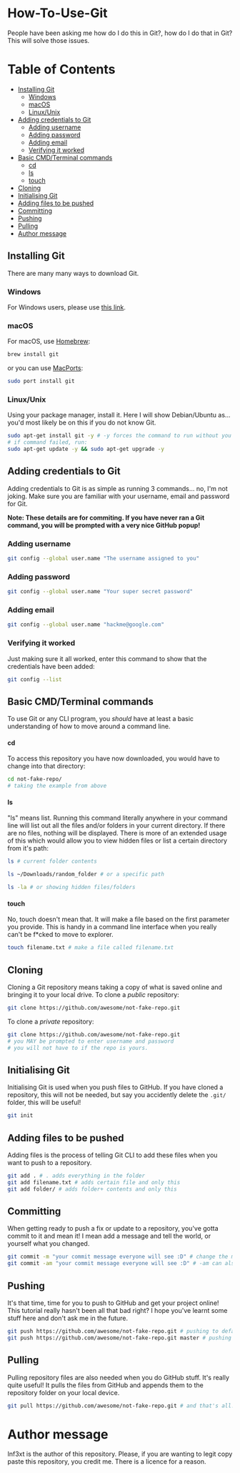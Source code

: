 # How-To-Use-Git
People have been asking me how do I do this in Git?, how do I do that in Git? This will solve those issues.

# Table of Contents

- [Installing Git](#installing-git)
    - [Windows](#windows)
    - [macOS](#macos)
    - [Linux/Unix](#linuxunix)
- [Adding credentials to Git](#adding-credentials-to-git)
    - [Adding username](#adding-username)
    - [Adding password](#adding-password)
    - [Adding email](#adding-email)
    - [Verifying it worked](#verifying-it-worked)
- [Basic CMD/Terminal commands](#basic-cmdterminal-commands)
    - [cd](#cd)
    - [ls](#ls)
    - [touch](#touch)
- [Cloning](#cloning)
- [Initialising Git](#initialising-git)
- [Adding files to be pushed](#adding-files-to-be-pushed)
- [Committing](#committing)
- [Pushing](#pushing)
- [Pulling](#pulling)
- [Author message](#author-message)


## Installing Git
There are many many ways to download Git. 

### Windows
For Windows users, please use [this link](https://git-scm.com/downloads).

### macOS
For macOS, use [Homebrew](https://brew.sh/):
```bash
brew install git
```
or you can use [MacPorts](https://www.macports.org/):
```bash
sudo port install git
```

### Linux/Unix
Using your package manager, install it. Here I will show Debian/Ubuntu as... you'd most likely be on this if you do not know Git.
```bash
sudo apt-get install git -y # -y forces the command to run without you pressing y
# if command failed, run:
sudo apt-get update -y && sudo apt-get upgrade -y
```

## Adding credentials to Git
Adding credentials to Git is as simple as running 3 commands... no, I'm not joking. Make sure you are familiar with your username, email and password for Git.

**Note: These details are for commiting. If you have never ran a Git command, you will be prompted with a very nice GitHub popup!**

### Adding username
```bash
git config --global user.name "The username assigned to you"
```

### Adding password
```bash
git config --global user.name "Your super secret password"
```

### Adding email
```bash
git config --global user.name "hackme@google.com"
```

### Verifying it worked
Just making sure it all worked, enter this command to show that the credentials have been added:
```bash
git config --list
```

## Basic CMD/Terminal commands
To use Git or any CLI program, you *should* have at least a basic understanding of how to move around a command line.

#### cd
To access this repository you have now downloaded, you would have to change into that directory:
```bash
cd not-fake-repo/
# taking the example from above
```

#### ls
"ls" means list. Running this command literally anywhere in your command line will list out all the files and/or folders in your current directory. If there are no files, nothing will be displayed.
There is more of an extended usage of this which would allow you to view hidden files or list a certain directory from it's path:

```bash 
ls # current folder contents

ls ~/Downloads/random_folder # or a specific path

ls -la # or showing hidden files/folders
```

#### touch
No, touch doesn't mean that. It will make a file based on the first parameter you provide. This is handy in a command line interface when you really can't be f\*cked to move to explorer.

```bash 
touch filename.txt # make a file called filename.txt
```

## Cloning
Cloning a Git repository means taking a copy of what is saved online and bringing it to your local drive. 
To clone a *public* repository:
```bash
git clone https://github.com/awesome/not-fake-repo.git
```

To clone a *private* repository:
```bash
git clone https://github.com/awesome/not-fake-repo.git
# you MAY be prompted to enter username and password
# you will not have to if the repo is yours.
```

## Initialising Git
Initialising Git is used when you push files to GitHub. If you have cloned a repository, this will not be needed, but say you accidently delete the `.git/` folder, this will be useful!
```bash
git init
```

## Adding files to be pushed
Adding files is the process of telling Git CLI to add these files when you want to push to a repository.
```bash
git add . # . adds everything in the folder
git add filename.txt # adds certain file and only this
git add folder/ # adds folder+ contents and only this
```

## Committing
When getting ready to push a fix or update to a repository, you've gotta commit to it and mean it! I mean add a message and tell the world, or yourself what you changed.
```bash
git commit -m "your commit message everyone will see :D" # change the message or keep it, your call :D
git commit -am "your commit message everyone will see :D" # -am can also be used to add files.. it's quicker but you do not choose the files
```

## Pushing
It's that time, time for you to push to GitHub and get your project online! This tutorial really hasn't been all that bad right? I hope you've learnt some stuff here and don't ask me in the future.
```bash
git push https://github.com/awesome/not-fake-repo.git # pushing to default branch
git push https://github.com/awesome/not-fake-repo.git master # pushing to master branch
```

## Pulling
Pulling repository files are also needed when you do GitHub stuff. It's really quite useful! It pulls the files from GitHub and appends them to the repository folder on your local device.
```bash
git pull https://github.com/awesome/not-fake-repo.git # and that's all!
```

# Author message
Inf3xt is the author of this repository. Please, if you are wanting to legit copy paste this repository, you credit me. There is a licence for a reason.